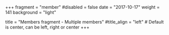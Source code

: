 +++
fragment = "member"
#disabled = false
date = "2017-10-17"
weight = 141
background = "light"

title = "Members fragment - Multiple members"
#title_align = "left" # Default is center, can be left, right or center
+++
